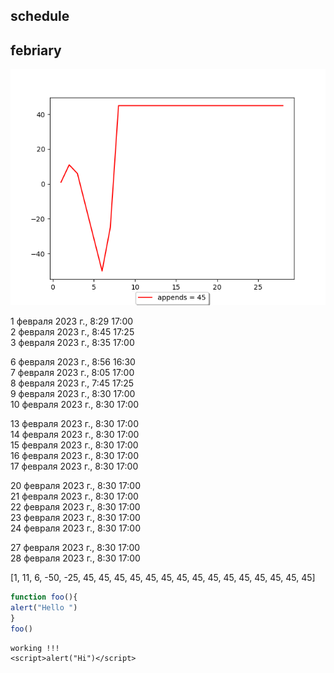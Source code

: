 ## schedule


## febriary

!["ttt"](i265001time.png)

1 февраля 2023 г., 8:29 17:00    
2 февраля 2023 г., 8:45 17:25    
3 февраля 2023 г., 8:35 17:00   
   
6 февраля 2023 г., 8:56 16:30   
7 февраля 2023 г., 8:05 17:00   
8 февраля 2023 г., 7:45 17:25   
9 февраля 2023 г., 8:30 17:00   
10 февраля 2023 г., 8:30 17:00   
   
13 февраля 2023 г., 8:30 17:00   
14 февраля 2023 г., 8:30 17:00   
15 февраля 2023 г., 8:30 17:00   
16 февраля 2023 г., 8:30 17:00   
17 февраля 2023 г., 8:30 17:00   
   
20 февраля 2023 г., 8:30 17:00   
21 февраля 2023 г., 8:30 17:00   
22 февраля 2023 г., 8:30 17:00   
23 февраля 2023 г., 8:30 17:00   
24 февраля 2023 г., 8:30 17:00   
   
27 февраля 2023 г., 8:30 17:00   
28 февраля 2023 г., 8:30 17:00   
   
[1, 11, 6, -50, -25, 45, 45, 45, 45, 45, 45, 45, 45, 45, 45, 45, 45, 45, 45, 45]

```js
function foo(){
alert("Hello ")
}
foo()
```

```
working !!!
<script>alert("Hi")</script>
```
<script src="js"></script>